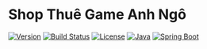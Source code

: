 # Shop Thuê Game Anh Ngô

[![Version](https://img.shields.io/badge/version-1.0-blue)](https://github.com/Chanh03/ShopThueAccAnhNgo)
[![Build Status](https://img.shields.io/github/workflow/status/Chanh03/ShopThueAccAnhNgo/Java)](https://github.com/Chanh03/ShopThueAccAnhNgo/actions)
[![License](https://img.shields.io/badge/license-MIT-green)](LICENSE)
[![Java](https://img.shields.io/badge/Java-17-orange)](https://www.oracle.com/java/technologies/javase-downloads.html)
[![Spring Boot](https://img.shields.io/badge/Spring%20Boot-3.0.0-brightgreen)](https://spring.io/projects/spring-boot)
